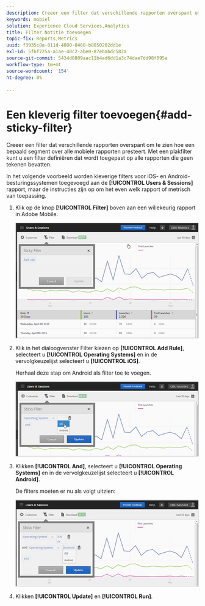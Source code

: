 ```yaml
---
description: Creeer een filter dat verschillende rapporten overspant om te zien hoe een bepaald segment over alle mobiele rapporten presteert. Met een plakfilter kunt u een filter definiëren dat wordt toegepast op alle rapporten die geen tekenen bevatten.
keywords: mobiel
solution: Experience Cloud Services,Analytics
title: Filter Notitie toevoegen
topic-fix: Reports,Metrics
uuid: f3935c8a-811d-4080-8468-b8850202dd1e
exl-id: 5f6f725a-a1ae-40c2-abe0-87ebabdc582a
source-git-commit: 5434d8809aac11b4ad6dd1a3c74dae7dd98f095a
workflow-type: tm+mt
source-wordcount: '154'
ht-degree: 0%

---
```


# Een kleverig filter toevoegen{#add-sticky-filter}

Creeer een filter dat verschillende rapporten overspant om te zien hoe een bepaald segment over alle mobiele rapporten presteert. Met een plakfilter kunt u een filter definiëren dat wordt toegepast op alle rapporten die geen tekenen bevatten.

In het volgende voorbeeld worden kleverige filters voor iOS- en Android-besturingssystemen toegevoegd aan de **[!UICONTROL Users & Sessions]** rapport, maar de instructies zijn op om het even welk rapport of metrisch van toepassing.

1. Klik op de knop **[!UICONTROL Filter]** boven aan een willekeurig rapport in Adobe Mobile.

   ![](assets/sticky-filters.png)

1. Klik in het dialoogvenster Filter kiezen op **[!UICONTROL Add Rule]**, selecteert u **[!UICONTROL Operating Systems]** en in de vervolgkeuzelijst selecteert u **[!UICONTROL iOS]**.

   Herhaal deze stap om Android als filter toe te voegen.

   ![](assets/sticky2.png)

1. Klikken **[!UICONTROL And]**, selecteert u **[!UICONTROL Operating Systems]** en in de vervolgkeuzelijst selecteert u **[!UICONTROL Android]**.

   De filters moeten er nu als volgt uitzien:

   ![](assets/sticky3.png)

1. Klikken **[!UICONTROL Update]** en **[!UICONTROL Run]**.
